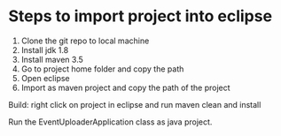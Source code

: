# Steps to import project into eclipse

1. Clone the git repo to local machine
2. Install jdk 1.8
3. Install maven 3.5
4. Go to project home folder and copy the path
5. Open eclipse
6. Import as maven project and copy the path of the project


Build:  right click on project in eclipse and run maven clean and install

Run the EventUploaderApplication class as java project.